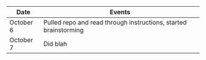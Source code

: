 |   Date    | Events         
------------|--------
| October 6 | Pulled repo and read through instructions, started brainstorming
| October 7 | Did blah
